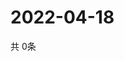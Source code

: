 # 2022-04-18
  共 0条

  <!-- BEGIN -->
  <!-- 最后更新时间Mon Apr 18 2022 14:05:43 GMT+0000 (Coordinated Universal Time) -->
  
  <!-- END -->
  
  
